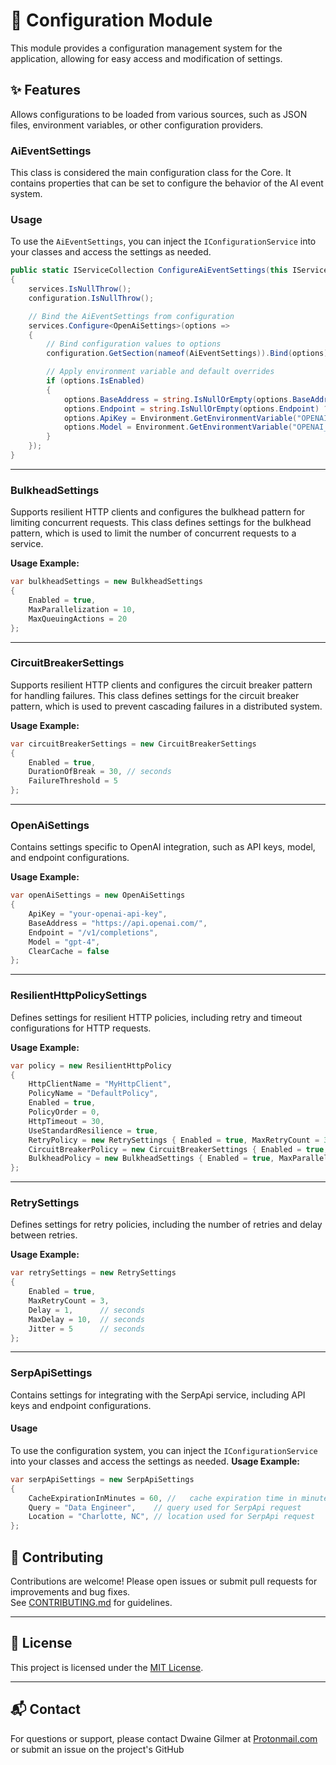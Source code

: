 ﻿# 🧠 Configuration Module	
This module provides a configuration management system for the application, allowing for easy access and modification of settings.

## ✨ Features
Allows configurations to be loaded from various sources, such as JSON files, environment variables, or other configuration providers.

### AiEventSettings
This class is considered the main configuration class for the Core. It contains properties that can be set to configure the behavior of the AI event system.

### Usage
To use the `AiEventSettings`, you can inject the `IConfigurationService` into your classes and access the settings as needed.
```csharp
public static IServiceCollection ConfigureAiEventSettings(this IServiceCollection services, IConfiguration configuration)
{
    services.IsNullThrow();
    configuration.IsNullThrow();

    // Bind the AiEventSettings from configuration
    services.Configure<OpenAiSettings>(options =>
    {
        // Bind configuration values to options
        configuration.GetSection(nameof(AiEventSettings)).Bind(options);

        // Apply environment variable and default overrides
        if (options.IsEnabled)
        {
            options.BaseAddress = string.IsNullOrEmpty(options.BaseAddress) ? Defaults.OpenAiABaseAddress : options.BaseAddress;
            options.Endpoint = string.IsNullOrEmpty(options.Endpoint) ? Defaults.OpenAiEndpoint : options.Endpoint;
            options.ApiKey = Environment.GetEnvironmentVariable("OPENAI_API_KEY") ?? options.ApiKey ?? string.Empty;
            options.Model = Environment.GetEnvironmentVariable("OPENAI_MODEL") ?? options.Model;
        }
    });
}
```

---

### BulkheadSettings 
Supports resilient HTTP clients and configures the bulkhead pattern for limiting concurrent requests. This class defines settings for the bulkhead pattern, which is used to limit the number of concurrent requests to a service.

**Usage Example:**
```csharp
var bulkheadSettings = new BulkheadSettings
{
    Enabled = true,
    MaxParallelization = 10,
    MaxQueuingActions = 20
};
```

---

### CircuitBreakerSettings
Supports resilient HTTP clients and configures the circuit breaker pattern for handling failures. This class defines settings for the circuit breaker pattern, which is used to prevent cascading failures in a distributed system.

**Usage Example:**
```csharp
var circuitBreakerSettings = new CircuitBreakerSettings
{
    Enabled = true,
    DurationOfBreak = 30, // seconds
    FailureThreshold = 5
};
```

---

### OpenAiSettings
Contains settings specific to OpenAI integration, such as API keys, model, and endpoint configurations.

**Usage Example:**
```csharp
var openAiSettings = new OpenAiSettings
{
    ApiKey = "your-openai-api-key",
    BaseAddress = "https://api.openai.com/",
    Endpoint = "/v1/completions",
    Model = "gpt-4",
    ClearCache = false
};
```

---

### ResilientHttpPolicySettings
Defines settings for resilient HTTP policies, including retry and timeout configurations for HTTP requests.

**Usage Example:**
```csharp
var policy = new ResilientHttpPolicy
{
    HttpClientName = "MyHttpClient",
    PolicyName = "DefaultPolicy",
    Enabled = true,
    PolicyOrder = 0,
    HttpTimeout = 30,
    UseStandardResilience = true,
    RetryPolicy = new RetrySettings { Enabled = true, MaxRetryCount = 3 },
    CircuitBreakerPolicy = new CircuitBreakerSettings { Enabled = true, DurationOfBreak = 30, FailureThreshold = 5 },
    BulkheadPolicy = new BulkheadSettings { Enabled = true, MaxParallelization = 10, MaxQueuingActions = 20 }
};
```

---

### RetrySettings
Defines settings for retry policies, including the number of retries and delay between retries.

**Usage Example:**
```csharp
var retrySettings = new RetrySettings
{
    Enabled = true,
    MaxRetryCount = 3,
    Delay = 1,      // seconds
    MaxDelay = 10,  // seconds
    Jitter = 5      // seconds
};
```

---

### SerpApiSettings
Contains settings for integrating with the SerpApi service, including API keys and endpoint configurations. 

#### Usage
To use the configuration system, you can inject the `IConfigurationService` into your classes and access the settings as needed.
**Usage Example:**
```csharp
var serpApiSettings = new SerpApiSettings
{
    CacheExpirationInMinutes = 60, //   cache expiration time in minutes
    Query = "Data Engineer",    // query used for SerpApi request
    Location = "Charlotte, NC", // location used for SerpApi request
};
```


## 🤝 Contributing

Contributions are welcome! Please open issues or submit pull requests for improvements and bug fixes.  
See [CONTRIBUTING.md](../../CONTRIBUTING.md) for guidelines.

---

## 📄 License

This project is licensed under the [MIT License](../../LICENSE).

---

## 📬 Contact

For questions or support, please contact Dwaine Gilmer at [Protonmail.com](mailto:dwaine.gilmer@protonmail.com) or submit an issue on the project's GitHub
